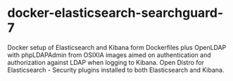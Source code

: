# docker-elasticsearch-searchguard-7

Docker setup of Elasticsearch and Kibana form Dockerfiles plus OpenLDAP with phpLDAPAdmin from OSIXIA images aimed on authentication and authorization against LDAP when logging to Kibana.
Open Distro for Elasticsearch - Security plugins installed to both Elasticsearch and Kibana.
